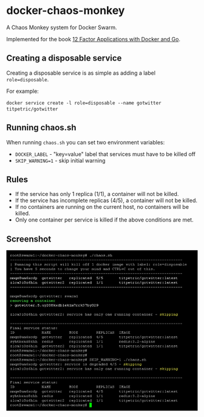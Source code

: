 # docker-chaos-monkey

A Chaos Monkey system for Docker Swarm.

Implemented for the book [12 Factor Applications with Docker and Go](https://leanpub.com/12fa-docker-golang).

## Creating a disposable service

Creating a disposable service is as simple as adding a label `role=disposable`.

For example:

~~~
docker service create -l role=disposable --name gotwitter titpetric/gotwitter
~~~

## Running chaos.sh

When running `chaos.sh` you can set two environment variables:

* `DOCKER_LABEL` - "key=value" label that services must have to be killed off
* `SKIP_WARNING=1` - skip initial warning

## Rules

* If the service has only 1 replica (1/1), a container will not be killed.
* If the service has incomplete replicas (4/5), a container will not be killed.
* If no containers are running on the current host, no containers will be killed.
* Only one container per service is killed if the above conditions are met.

## Screenshot

![Screenshot](images/chaos-monkey.png)